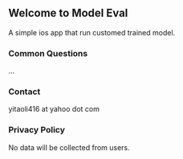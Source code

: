 ## Welcome to Model Eval

A simple ios app that run customed trained model. 

### Common Questions

...


### Contact

yitaoli416 at yahoo dot com

### Privacy Policy

No data will be collected from users.

